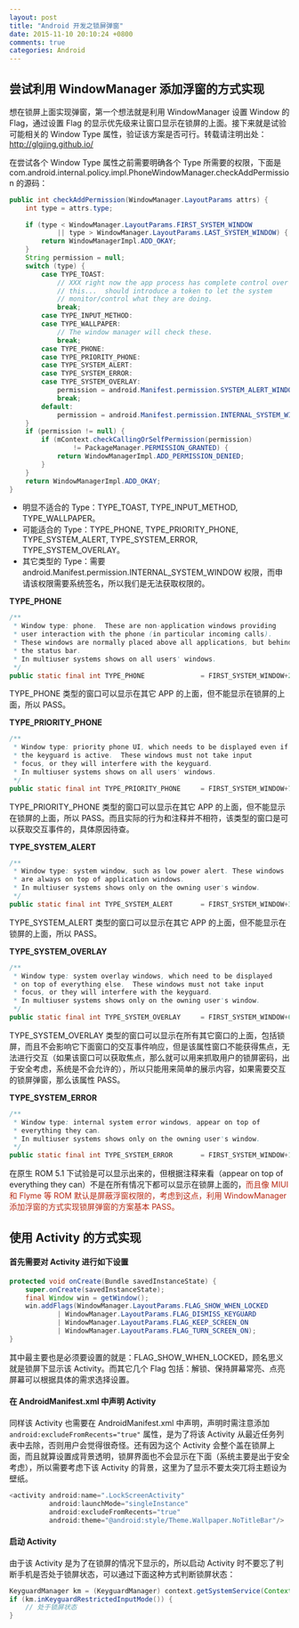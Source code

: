 ```yaml
---
layout: post
title: "Android 开发之锁屏弹窗"
date: 2015-11-10 20:10:24 +0800
comments: true
categories: Android
---
```


## 尝试利用 WindowManager 添加浮窗的方式实现
想在锁屏上面实现弹窗，第一个想法就是利用 WindowManager 设置 Window 的 Flag，通过设置 Flag 的显示优先级来让窗口显示在锁屏的上面。接下来就是试验可能相关的 Window Type 属性，验证该方案是否可行。转载请注明出处：<http://glgjing.github.io/>      

在尝试各个 Window Type 属性之前需要明确各个 Type 所需要的权限，下面是 com.android.internal.policy.impl.PhoneWindowManager.checkAddPermission 的源码：

```java
public int checkAddPermission(WindowManager.LayoutParams attrs) {
    int type = attrs.type;
    
    if (type < WindowManager.LayoutParams.FIRST_SYSTEM_WINDOW
            || type > WindowManager.LayoutParams.LAST_SYSTEM_WINDOW) {
        return WindowManagerImpl.ADD_OKAY;
    }
    String permission = null;
    switch (type) {
        case TYPE_TOAST:
            // XXX right now the app process has complete control over
            // this...  should introduce a token to let the system
            // monitor/control what they are doing.
            break;
        case TYPE_INPUT_METHOD:
        case TYPE_WALLPAPER:
            // The window manager will check these.
            break;
        case TYPE_PHONE:
        case TYPE_PRIORITY_PHONE:
        case TYPE_SYSTEM_ALERT:
        case TYPE_SYSTEM_ERROR:
        case TYPE_SYSTEM_OVERLAY:
            permission = android.Manifest.permission.SYSTEM_ALERT_WINDOW;
            break;
        default:
            permission = android.Manifest.permission.INTERNAL_SYSTEM_WINDOW;
    }
    if (permission != null) {
        if (mContext.checkCallingOrSelfPermission(permission)
                != PackageManager.PERMISSION_GRANTED) {
            return WindowManagerImpl.ADD_PERMISSION_DENIED;
        }
    }
    return WindowManagerImpl.ADD_OKAY;
}
```

- 明显不适合的 Type：TYPE_TOAST, TYPE_INPUT_METHOD, TYPE_WALLPAPER。    
- 可能适合的 Type：TYPE_PHONE, TYPE_PRIORITY_PHONE, TYPE_SYSTEM_ALERT, TYPE_SYSTEM_ERROR, TYPE_SYSTEM_OVERLAY。     
- 其它类型的 Type：需要 android.Manifest.permission.INTERNAL_SYSTEM_WINDOW 权限，而申请该权限需要系统签名，所以我们是无法获取权限的。    
<!-- more -->
**TYPE_PHONE**

```java
/**
 * Window type: phone.  These are non-application windows providing
 * user interaction with the phone (in particular incoming calls).
 * These windows are normally placed above all applications, but behind
 * the status bar.
 * In multiuser systems shows on all users' windows.
 */
public static final int TYPE_PHONE              = FIRST_SYSTEM_WINDOW+2;
```

TYPE_PHONE 类型的窗口可以显示在其它 APP 的上面，但不能显示在锁屏的上面，所以 PASS。     

**TYPE_PRIORITY_PHONE**

```java
/**
 * Window type: priority phone UI, which needs to be displayed even if
 * the keyguard is active.  These windows must not take input
 * focus, or they will interfere with the keyguard.
 * In multiuser systems shows on all users' windows.
 */
public static final int TYPE_PRIORITY_PHONE     = FIRST_SYSTEM_WINDOW+7;
```

TYPE_PRIORITY_PHONE 类型的窗口可以显示在其它 APP 的上面，但不能显示在锁屏的上面，所以 PASS。而且实际的行为和注释并不相符，该类型的窗口是可以获取交互事件的，具体原因待查。     

**TYPE_SYSTEM_ALERT**

```java
/**
 * Window type: system window, such as low power alert. These windows
 * are always on top of application windows.
 * In multiuser systems shows only on the owning user's window.
 */
public static final int TYPE_SYSTEM_ALERT       = FIRST_SYSTEM_WINDOW+3;
```

TYPE_SYSTEM_ALERT 类型的窗口可以显示在其它 APP 的上面，但不能显示在锁屏的上面，所以 PASS。      

**TYPE_SYSTEM_OVERLAY**

```java
/**
 * Window type: system overlay windows, which need to be displayed
 * on top of everything else.  These windows must not take input
 * focus, or they will interfere with the keyguard.
 * In multiuser systems shows only on the owning user's window.
 */
public static final int TYPE_SYSTEM_OVERLAY     = FIRST_SYSTEM_WINDOW+6;
```

TYPE_SYSTEM_OVERLAY 类型的窗口可以显示在所有其它窗口的上面，包括锁屏，而且不会影响它下面窗口的交互事件响应，但是该属性窗口不能获得焦点，无法进行交互（如果该窗口可以获取焦点，那么就可以用来抓取用户的锁屏密码，出于安全考虑，系统是不会允许的），所以只能用来简单的展示内容，如果需要交互的锁屏弹窗，那么该属性 PASS。      

**TYPE_SYSTEM_ERROR**

```java
/**
 * Window type: internal system error windows, appear on top of
 * everything they can.
 * In multiuser systems shows only on the owning user's window.
 */
public static final int TYPE_SYSTEM_ERROR       = FIRST_SYSTEM_WINDOW+10;
```

在原生 ROM 5.1 下试验是可以显示出来的，但根据注释来看（appear on top of everything they can）不是在所有情况下都可以显示在锁屏上面的，<font color="#B72712">而且像 MIUI 和 Flyme 等 ROM 默认是屏蔽浮窗权限的，考虑到这点，利用 WindowManager 添加浮窗的方式实现锁屏弹窗的方案基本 PASS。</font>


## 使用 Activity 的方式实现
#### 首先需要对 Activity 进行如下设置

```java
protected void onCreate(Bundle savedInstanceState) {
    super.onCreate(savedInstanceState);  
    final Window win = getWindow();  
    win.addFlags(WindowManager.LayoutParams.FLAG_SHOW_WHEN_LOCKED  
            | WindowManager.LayoutParams.FLAG_DISMISS_KEYGUARD  
            | WindowManager.LayoutParams.FLAG_KEEP_SCREEN_ON  
            | WindowManager.LayoutParams.FLAG_TURN_SCREEN_ON);  
}
```

其中最主要也是必须要设置的就是：FLAG_SHOW_WHEN_LOCKED，顾名思义就是锁屏下显示该 Activity。而其它几个 Flag 包括：解锁、保持屏幕常亮、点亮屏幕可以根据具体的需求选择设置。    

#### 在 AndroidManifest.xml 中声明 Activity
同样该 Activity 也需要在 AndroidManifest.xml 中声明，声明时需注意添加 `android:excludeFromRecents="true"` 属性，是为了将该 Activity 从最近任务列表中去除，否则用户会觉得很奇怪。还有因为这个 Activity 会整个盖在锁屏上面，而且就算设置成背景透明，锁屏界面也不会显示在下面（系统主要是出于安全考虑），所以需要考虑下该 Activity 的背景，这里为了显示不要太突兀将主题设为壁纸。

```java
<activity android:name=".LockScreenActivity"  
          android:launchMode="singleInstance"  
          android:excludeFromRecents="true"  
          android:theme="@android:style/Theme.Wallpaper.NoTitleBar"/>  
```

#### 启动 Activity
由于该 Activity 是为了在锁屏的情况下显示的，所以启动 Activity 时不要忘了判断手机是否处于锁屏状态，可以通过下面这种方式判断锁屏状态：

```java
KeyguardManager km = (KeyguardManager) context.getSystemService(Context.KEYGUARD_SERVICE);
if (km.inKeyguardRestrictedInputMode()) {
    // 处于锁屏状态
}
```